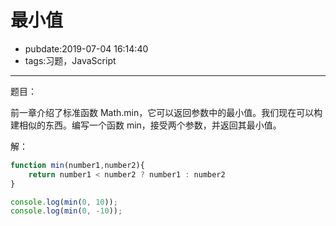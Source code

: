 # 最小值

- pubdate:2019-07-04 16:14:40
- tags:习题，JavaScript

---

题目：

前一章介绍了标准函数 Math.min，它可以返回参数中的最小值。我们现在可以构建相似的东西。编写一个函数 min，接受两个参数，并返回其最小值。

解：

````javascript
function min(number1,number2){
    return number1 < number2 ? number1 : number2
}

console.log(min(0, 10));
console.log(min(0, -10));
````

